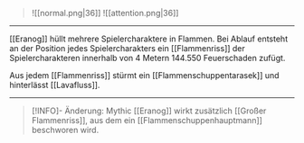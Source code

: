 
> ![[normal.png|36]]
> ![[attention.png|36]]

***

[[Eranog]] hüllt mehrere Spielercharaktere in Flammen. Bei Ablauf entsteht an der Position jedes Spielercharakters ein [[Flammenriss]] der Spielercharakteren innerhalb von 4 Metern 144.550 Feuerschaden zufügt.

Aus jedem [[Flammenriss]] stürmt ein [[Flammenschuppentarasek]] und hinterlässt [[Lavafluss]].


***

> [!INFO]- Änderung: Mythic
> [[Eranog]] wirkt zusätzlich [[Großer Flammenriss]], aus dem ein [[Flammenschuppenhauptmann]] beschworen wird.